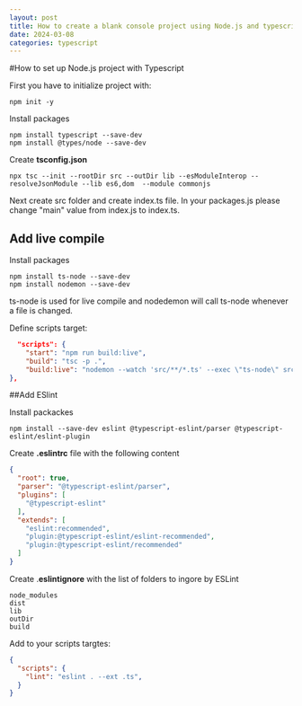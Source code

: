 ```yaml
---
layout: post
title: How to create a blank console project using Node.js and typescript
date: 2024-03-08
categories: typescript
---
```


#How to set up Node.js project with Typescript

First you have to initialize project with:

```console
npm init -y
```

Install packages

```console
npm install typescript --save-dev
npm install @types/node --save-dev
```

Create **tsconfig.json**

```console
npx tsc --init --rootDir src --outDir lib --esModuleInterop --resolveJsonModule --lib es6,dom  --module commonjs
```

Next create src folder and create index.ts file. In your packages.js please change "main" value from index.js to index.ts.

## Add live compile

Install packages

```console
npm install ts-node --save-dev
npm install nodemon --save-dev
```

ts-node is used for live compile and nodedemon will call ts-node whenever a file is changed.

Define scripts target:

```json
  "scripts": {
    "start": "npm run build:live",
    "build": "tsc -p .",
    "build:live": "nodemon --watch 'src/**/*.ts' --exec \"ts-node\" src/index.ts"
},
  ```

##Add ESlint

Install packackes 

```console
npm install --save-dev eslint @typescript-eslint/parser @typescript-eslint/eslint-plugin
```

Create **.eslintrc** file with the following content

```json
{
  "root": true,
  "parser": "@typescript-eslint/parser",
  "plugins": [
    "@typescript-eslint"
  ],
  "extends": [
    "eslint:recommended",
    "plugin:@typescript-eslint/eslint-recommended",
    "plugin:@typescript-eslint/recommended"
  ]
}
```

Create .**eslintignore** with the list of folders to ingore by ESLint

```
node_modules
dist
lib
outDir
build
```

Add to your scripts targtes:

```json
{
  "scripts": {
    "lint": "eslint . --ext .ts",
  }
}
```
